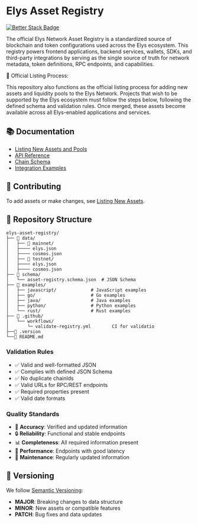 # Elys Asset Registry

[![Better Stack Badge](https://uptime.betterstack.com/status-badges/v1/monitor/1z653.svg)](https://uptime.betterstack.com/?utm_source=status_badge)

The official Elys Network Asset Registry is a standardized source of blockchain and token configurations used across the Elys ecosystem. This registry powers frontend applications, backend services, wallets, SDKs, and third-party integrations by serving as the single source of truth for network metadata, token definitions, RPC endpoints, and capabilities.

📝 Official Listing Process:

This repository also functions as the official listing process for adding new assets and liquidity pools to the Elys Network. Projects that wish to be supported by the Elys ecosystem must follow the steps below, following the defined schema and validation rules. Once merged, these assets become available across all Elys-enabled applications and services.

## 📚 Documentation

- [Listing New Assets and Pools](docs/listing-assets.md)
- [API Reference](docs/api.md)
- [Chain Schema](docs/SCHEMA.md)
- [Integration Examples](docs/integration.md)

## 🤝 Contributing

To add assets or make changes, see [Listing New Assets](docs/listing-assets.md).

## 📁 Repository Structure

```
elys-asset-registry/
├── 📁 data/
│   ├── 📁 mainnet/
│   ├──── elys.json
│   ├──── cosmos.json
│   ├── 📁 testnet/
│   ├──── elys.json
│   ├──── cosmos.json
├── 📁 schema/
│   └── asset-registry.schema.json  # JSON Schema
├── 📁 examples/
│   ├── javascript/             # JavaScript examples
│   ├── go/                     # Go examples
│   ├── java/                   # Java examples
│   ├── python/                 # Python examples
│   └── rust/                   # Rust examples
├── 📁 .github/
│   └── workflows/
│       └─ validate-registry.yml        CI for validatio
├──📄 .version
└──📄 README.md
```

### Validation Rules

- ✅ Valid and well-formatted JSON
- ✅ Complies with defined JSON Schema
- ✅ No duplicate chainIds
- ✅ Valid URLs for RPC/REST endpoints
- ✅ Required properties present
- ✅ Valid date formats

### Quality Standards

- 🎯 **Accuracy**: Verified and updated information
- 🔒 **Reliability**: Functional and stable endpoints
- 📊 **Completeness**: All required information present
- 🚀 **Performance**: Endpoints with good latency
- 🔄 **Maintenance**: Regularly updated information

## 🔄 Versioning

We follow [Semantic Versioning](https://semver.org/):

- **MAJOR**: Breaking changes to data structure
- **MINOR**: New assets or compatible features
- **PATCH**: Bug fixes and data updates
